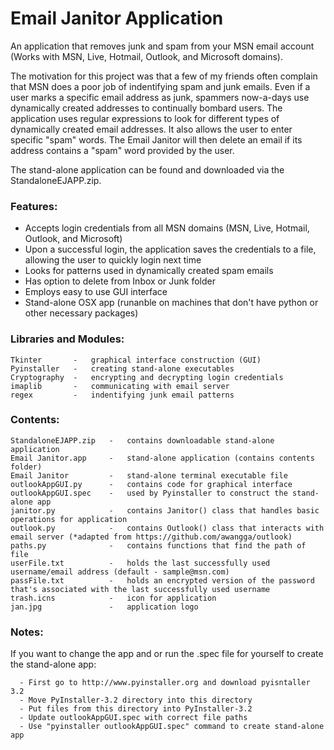 # Email Janitor Application
An application that removes junk and spam from your MSN email account (Works with MSN, Live, Hotmail, Outlook, and Microsoft domains). 

The motivation for this project was that a few of my friends often complain that MSN does a poor job of indentifying 
spam and junk emails. Even if a user marks a specific email address as junk, spammers now-a-days use dynamically created addresses to 
continually bombard users. The application uses regular expressions to look for different types of dynamically created email addresses.
It also allows the user to enter specific "spam" words. The Email Janitor will then delete an email if its address contains a "spam"
word provided by the user. 

The stand-alone application can be found and downloaded via the StandaloneEJAPP.zip.

### Features:
  - Accepts login credentials from all MSN domains (MSN, Live, Hotmail, Outlook, and Microsoft)
  - Upon a successful login, the application saves the credentials to a file, allowing the user to quickly login next time
  - Looks for patterns used in dynamically created spam emails
  - Has option to delete from Inbox or Junk folder
  - Employs easy to use GUI interface
  - Stand-alone OSX app (runanble on machines that don't have python or other necessary packages)  

### Libraries and Modules:
    Tkinter       -   graphical interface construction (GUI)
    Pyinstaller   -   creating stand-alone executables
    Cryptography  -   encrypting and decrypting login credentials 
    imaplib       -   communicating with email server
    regex         -   indentifying junk email patterns
  
### Contents:
    StandaloneEJAPP.zip   -   contains downloadable stand-alone application
    Email Janitor.app     -   stand-alone application (contains contents folder)
    Email Janitor         -   stand-alone terminal executable file 
    outlookAppGUI.py      -   contains code for graphical interface
    outlookAppGUI.spec    -   used by Pyinstaller to construct the stand-alone app 
    janitor.py            -   contains Janitor() class that handles basic operations for application
    outlook.py            -   contains Outlook() class that interacts with email server (*adapted from https://github.com/awangga/outlook)
    paths.py              -   contains functions that find the path of file 
    userFile.txt          -   holds the last successfully used username/email address (default - sample@msn.com) 
    passFile.txt          -   holds an encrypted version of the password that's associated with the last successfully used username
    trash.icns            -   icon for application
    jan.jpg               -   application logo

### Notes:
  If you want to change the app and or run the .spec file for yourself to create the stand-alone app:
  
      - First go to http://www.pyinstaller.org and download pyisntaller 3.2
      - Move PyInstaller-3.2 directory into this directory 
      - Put files from this directory into PyInstaller-3.2
      - Update outlookAppGUI.spec with correct file paths
      - Use "pyinstaller outlookAppGUI.spec" command to create stand-alone app

      
      
      
     






